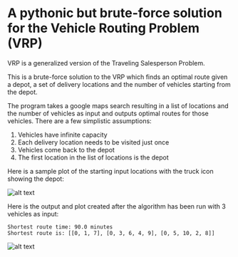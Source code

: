 # A pythonic but brute-force solution for the Vehicle Routing Problem (VRP)

VRP is a generalized version of the Traveling Salesperson Problem.

This is a brute-force solution to the VRP which finds an optimal route given a depot, a set of delivery locations and the number of vehicles starting from the depot.

The program takes a google maps search resulting in a list of locations and the number of vehicles as input and outputs optimal routes for those vehicles. There are a few simplistic assumptions:

1. Vehicles have infinite capacity
2. Each delivery location needs to be visited just once
3. Vehicles come back to the depot
4. The first location in the list of locations is the depot

Here is a sample plot of the starting input locations with the truck icon showing the depot:

![alt text](https://i.imgur.com/Idm68JF.jpg)

Here is the output and plot created after the algorithm has been run with 3 vehicles as input:
```
Shortest route time: 90.0 minutes
Shortest route is: [[0, 1, 7], [0, 3, 6, 4, 9], [0, 5, 10, 2, 8]]
```

![alt text](https://i.imgur.com/YYUcRBl.jpg)
